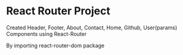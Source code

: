 # React Router Project

Created Header, Footer, About, Contact, Home, Github, User(params) Components using React-Router

By importing react-router-dom package
